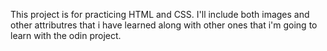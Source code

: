 This project is for practicing HTML and CSS. I'll include both images and other attributres that i have learned along with other ones that i'm going to learn with the odin project. 
